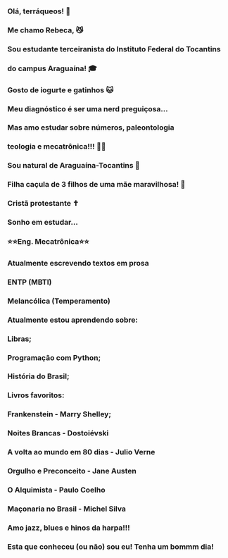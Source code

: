 ### Olá, terráqueos! 👋

### Me chamo Rebeca, 😼
### Sou estudante terceiranista do Instituto Federal do Tocantins 
### do campus Araguaína! 🎓
### Gosto de iogurte e gatinhos 🐱
### Meu diagnóstico é ser uma nerd preguiçosa...
### Mas amo estudar sobre números, paleontologia
### teologia e mecatrônica!!! 👩‍💻
### Sou natural de Araguaína-Tocantins 👶
### Filha caçula de 3 filhos de uma mãe maravilhosa! 💖
### Cristã protestante ✝️
### Sonho em estudar...
### ⭐⭐Eng. Mecatrônica⭐⭐
### Atualmente escrevendo textos em prosa 
### ENTP (MBTI)
### Melancólica (Temperamento)
### Atualmente estou aprendendo sobre: 
### Libras;
### Programação com Python;
### História do Brasil;
### Livros favoritos: 
### Frankenstein - Marry Shelley;
### Noites Brancas - Dostoiévski
### A volta ao mundo em 80 dias - Julio Verne
### Orgulho e Preconceito - Jane Austen
### O Alquimista - Paulo Coelho
### Maçonaria no Brasil - Michel Silva
### Amo jazz, blues e hinos da harpa!!!
### Esta que conheceu (ou não) sou eu! Tenha um bommm dia! 


<!--
**rebecaalopes/rebecaalopes** is a ✨ _special_ ✨ repository because its `README.md` (this file) appears on your GitHub profile.

Here are some ideas to get you started:

- 🔭 I’m currently working on ...
- 🌱 I’m currently learning ...
- 👯 I’m looking to collaborate on ...
- 🤔 I’m looking for help with ...
- 💬 Ask me about ...
- 📫 How to reach me: ...
- 😄 Pronouns: ...
- ⚡ Fun fact: ...
-->
